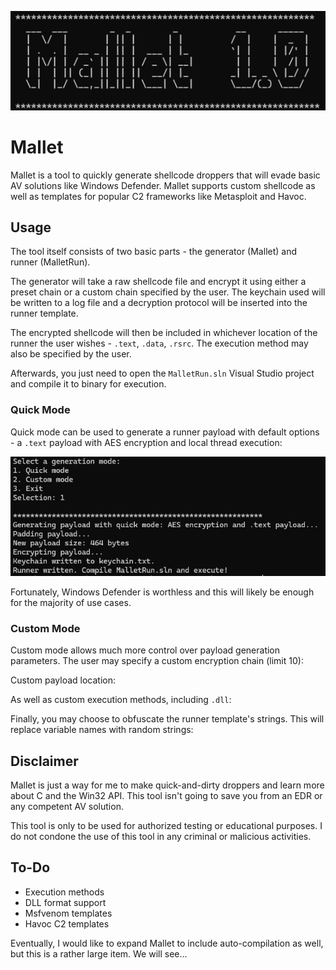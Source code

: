 ![Mallet](./mallet.png)
# Mallet
Mallet is a tool to quickly generate shellcode droppers that will evade basic AV solutions like Windows Defender. Mallet supports custom shellcode as well as templates for popular C2 frameworks like Metasploit and Havoc.

## Usage
The tool itself consists of two basic parts - the generator (Mallet) and runner (MalletRun). 

The generator will take a raw shellcode file and encrypt it using either a preset chain or a custom chain specified by the user. The keychain used will be written to a log file and a decryption protocol will be inserted into the runner template.

The encrypted shellcode will then be included in whichever location of the runner the user wishes - `.text`, `.data`, `.rsrc`. The execution method may also be specified by the user.

Afterwards, you just need to open the `MalletRun.sln` Visual Studio project and compile it to binary for execution.

### Quick Mode
Quick mode can be used to generate a runner payload with default options - a `.text` payload with AES encryption and local thread execution:

![Quick mode](./quickmode.png)

Fortunately, Windows Defender is worthless and this will likely be enough for the majority of use cases.

### Custom Mode
Custom mode allows much more control over payload generation parameters. The user may specify a custom encryption chain (limit 10):

Custom payload location:

As well as custom execution methods, including `.dll`:

Finally, you may choose to obfuscate the runner template's strings. This will replace variable names with random strings:


## Disclaimer
Mallet is just a way for me to make quick-and-dirty droppers and learn more about C and the Win32 API. This tool isn't going to save you from an EDR or any competent AV solution.

This tool is only to be used for authorized testing or educational purposes. I do not condone the use of this tool in any criminal or malicious activities.

## To-Do
- Execution methods
- DLL format support
- Msfvenom templates
- Havoc C2 templates

Eventually, I would like to expand Mallet to include auto-compilation as well, but this is a rather large item. We will see...
